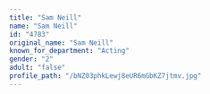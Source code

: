 ```yaml
---
title: "Sam Neill"
name: "Sam Neill"
id: "4783"
original_name: "Sam Neill"
known_for_department: "Acting"
gender: "2"
adult: "false"
profile_path: "/bNZ03phkLewj8eUR6mGbKZ7jtmv.jpg"
---
```

